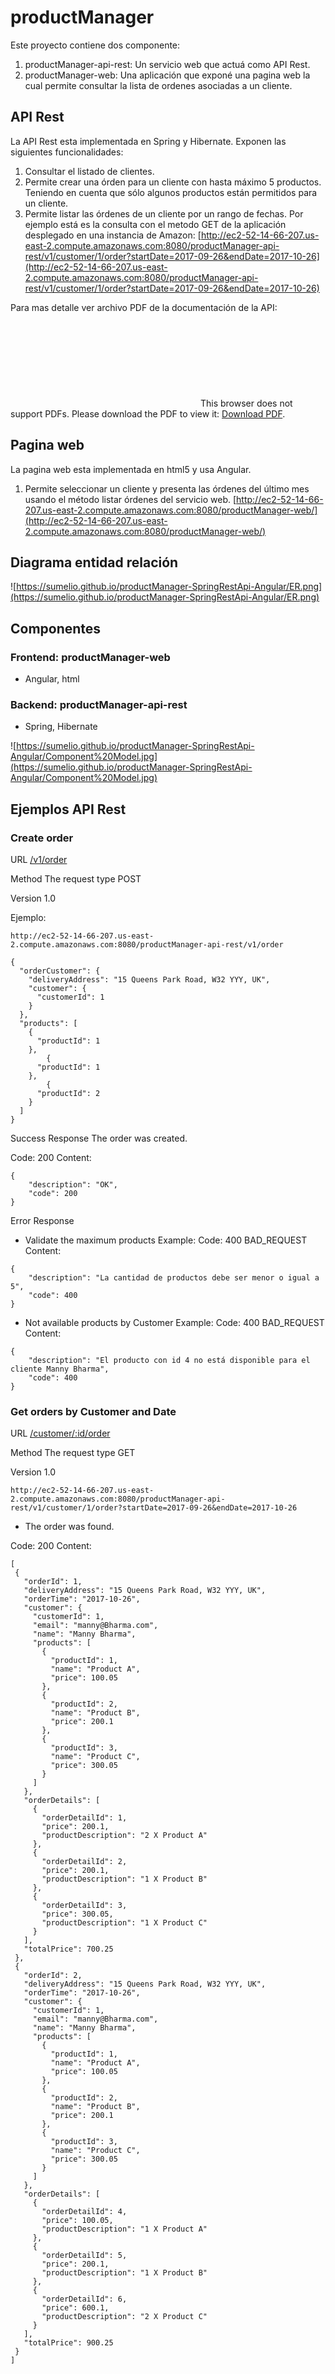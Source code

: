 # productManager

Este proyecto contiene dos componente:
1. productManager-api-rest: Un servicio web que actuá como API Rest. 
2. productManager-web: Una aplicación que exponé una pagina web la cual permite consultar la lista de ordenes asociadas a un cliente.

## API Rest
La API Rest esta implementada en Spring y Hibernate. Exponen las siguientes funcionalidades:

1. Consultar el listado de clientes.
2. Permite crear una órden para un cliente con hasta máximo 5 productos. Teniendo en cuenta que sólo algunos productos están permitidos para un cliente.
3. Permite listar las órdenes de un cliente por un rango de fechas.
Por ejemplo está es la consulta con el metodo GET de la aplicación desplegado en una instancia de Amazon:
[http://ec2-52-14-66-207.us-east-2.compute.amazonaws.com:8080/productManager-api-rest/v1/customer/1/order?startDate=2017-09-26&endDate=2017-10-26](http://ec2-52-14-66-207.us-east-2.compute.amazonaws.com:8080/productManager-api-rest/v1/customer/1/order?startDate=2017-09-26&endDate=2017-10-26)

Para mas detalle ver archivo PDF de la documentación de la API: 
<object data="http://yoursite.com/the.pdf" type="application/pdf" width="700px" height="700px">
    <embed src="http://yoursite.com/the.pdf">
        This browser does not support PDFs. Please download the PDF to view it: <a href="https://sumelio.github.io/productManager-SpringRestApi-Angular/API%20REST.pdf">Download PDF</a>.</p>
    </embed>
</object>


## Pagina web
La pagina web esta implementada en html5 y usa Angular.

1. Permite seleccionar un cliente y presenta las órdenes del último mes usando el método listar órdenes del servicio web.
[http://ec2-52-14-66-207.us-east-2.compute.amazonaws.com:8080/productManager-web/](http://ec2-52-14-66-207.us-east-2.compute.amazonaws.com:8080/productManager-web/)

## Diagrama entidad relación
![https://sumelio.github.io/productManager-SpringRestApi-Angular/ER.png](https://sumelio.github.io/productManager-SpringRestApi-Angular/ER.png)

## Componentes
### Frontend: productManager-web
- Angular, html
### Backend: productManager-api-rest
- Spring, Hibernate

![https://sumelio.github.io/productManager-SpringRestApi-Angular/Component%20Model.jpg](https://sumelio.github.io/productManager-SpringRestApi-Angular/Component%20Model.jpg)

## Ejemplos API Rest
### Create order
URL  [/v1/order](http://ec2-52-14-66-207.us-east-2.compute.amazonaws.com:8080/productManager-api-rest/v1/order)

Method  The request type  POST 

Version 1.0

Ejemplo:
```
http://ec2-52-14-66-207.us-east-2.compute.amazonaws.com:8080/productManager-api-rest/v1/order
```

```
{
  "orderCustomer": { 
    "deliveryAddress": "15 Queens Park Road, W32 YYY, UK", 
    "customer": {
      "customerId": 1
    }
  },
  "products": [
    {
      "productId": 1
    }, 
        {
      "productId": 1
    },
        {
      "productId": 2
    }
  ]
}
```
Success Response 
The order was created.

Code: 200 
Content: 
```
{
    "description": "OK",
    "code": 200
}
```
Error Response 
-  Validate the maximum products
Example: 
Code: 400 BAD_REQUEST
Content: 
```
{
    "description": "La cantidad de productos debe ser menor o igual a 5",
    "code": 400
}
```

- Not available products by Customer
Example: 
Code: 400 BAD_REQUEST
Content:
```
{
    "description": "El producto con id 4 no está disponible para el cliente Manny Bharma",
    "code": 400
}
``` 


### Get orders by Customer and Date
URL  [/customer/:id/order](http://ec2-52-14-66-207.us-east-2.compute.amazonaws.com:8080/productManager-api-rest/v1/customer/1/order?startDate=2017-09-26&endDate=2017-10-26)

Method  The request type  GET 

Version 1.0
 ```
http://ec2-52-14-66-207.us-east-2.compute.amazonaws.com:8080/productManager-api-rest/v1/customer/1/order?startDate=2017-09-26&endDate=2017-10-26
 ```
 
- The order was found.

Code: 200 
Content: 

 ```
[
  {
    "orderId": 1,
    "deliveryAddress": "15 Queens Park Road, W32 YYY, UK",
    "orderTime": "2017-10-26",
    "customer": {
      "customerId": 1,
      "email": "manny@Bharma.com",
      "name": "Manny Bharma",
      "products": [
        {
          "productId": 1,
          "name": "Product A",
          "price": 100.05
        },
        {
          "productId": 2,
          "name": "Product B",
          "price": 200.1
        },
        {
          "productId": 3,
          "name": "Product C",
          "price": 300.05
        }
      ]
    },
    "orderDetails": [
      {
        "orderDetailId": 1,
        "price": 200.1,
        "productDescription": "2 X Product A"
      },
      {
        "orderDetailId": 2,
        "price": 200.1,
        "productDescription": "1 X Product B"
      },
      {
        "orderDetailId": 3,
        "price": 300.05,
        "productDescription": "1 X Product C"
      }
    ],
    "totalPrice": 700.25
  },
  {
    "orderId": 2,
    "deliveryAddress": "15 Queens Park Road, W32 YYY, UK",
    "orderTime": "2017-10-26",
    "customer": {
      "customerId": 1,
      "email": "manny@Bharma.com",
      "name": "Manny Bharma",
      "products": [
        {
          "productId": 1,
          "name": "Product A",
          "price": 100.05
        },
        {
          "productId": 2,
          "name": "Product B",
          "price": 200.1
        },
        {
          "productId": 3,
          "name": "Product C",
          "price": 300.05
        }
      ]
    },
    "orderDetails": [
      {
        "orderDetailId": 4,
        "price": 100.05,
        "productDescription": "1 X Product A"
      },
      {
        "orderDetailId": 5,
        "price": 200.1,
        "productDescription": "1 X Product B"
      },
      {
        "orderDetailId": 6,
        "price": 600.1,
        "productDescription": "2 X Product C"
      }
    ],
    "totalPrice": 900.25
  }
]
 ```
